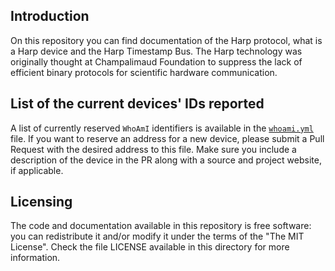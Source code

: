 ## Introduction

On this repository you can find documentation of the Harp protocol, what is a Harp device and the Harp Timestamp Bus.
The Harp technology was originally thought at Champalimaud Foundation to suppress the lack of efficient binary protocols for scientific hardware communication.

## List of the current devices' IDs reported

A list of currently reserved `WhoAmI` identifiers is available in the [`whoami.yml`](./whoami.yml) file. If you want to reserve an address for a new device, please submit a Pull Request with the desired address to this file. Make sure you include a description of the device in the PR along with a source and project website, if applicable.

## Licensing

The code and documentation available in this repository is free software: you can redistribute it and/or modify it under the terms of the "The MIT License".
Check the file LICENSE available in this directory for more information.
